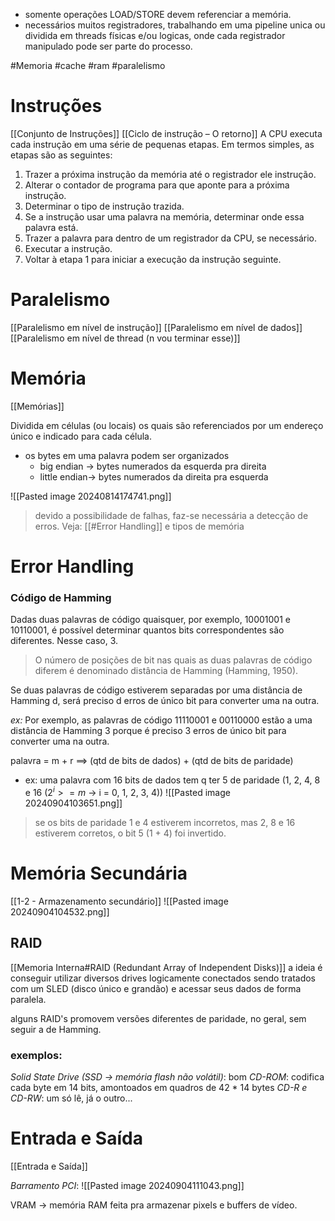- somente operações LOAD/STORE devem referenciar a memória.
- necessários muitos registradores, trabalhando em uma pipeline unica ou dividida em threads físicas e/ou logicas, onde cada registrador manipulado pode ser parte do processo.

#Memoria #cache #ram #paralelismo
# Instruções
[[Conjunto de Instruções]]
[[Ciclo de instrução – O retorno]]
A CPU executa cada instrução em uma série de pequenas etapas. Em termos simples, as etapas são as seguintes:
1. Trazer a próxima instrução da memória até o registrador ele instrução.
2. Alterar o contador de programa para que aponte para a próxima instrução.
3. Determinar o tipo de instrução trazida.
4. Se a instrução usar uma palavra na memória, determinar onde essa palavra está.
5. Trazer a palavra para dentro de um registrador da CPU, se necessário.
6. Executar a instrução.
7. Voltar à etapa 1 para iniciar a execução da instrução seguinte.
# Paralelismo
[[Paralelismo em nível de instrução]]
[[Paralelismo em nível de dados]]
[[Paralelismo em nível de thread (n vou terminar esse)]]
# Memória
[[Memórias]]

Dividida em células (ou locais) os quais são referenciados por um endereço único e indicado para cada célula.
- os bytes em uma palavra podem ser organizados 
	- big endian -> bytes numerados da esquerda pra direita 
	- little endian-> bytes numerados da direita pra esquerda

![[Pasted image 20240814174741.png]]
> devido a possibilidade de falhas, faz-se necessária a detecção de erros. Veja: [[#Error Handling]] e tipos de memória

# Error Handling

### Código de Hamming
Dadas duas palavras de código quaisquer, por exemplo, 10001001 e 10110001, é possível determinar quantos bits correspondentes são diferentes. Nesse caso, 3.

> O número de posições de bit nas quais as duas palavras de código diferem é denominado distância de Hamming (Hamming, 1950). 

Se duas palavras de código estiverem separadas por uma distância de Hamming d, será preciso d erros de único bit para converter uma na outra. 

_ex:_ Por exemplo, as palavras de código 11110001 e 00110000 estão a uma distância de Hamming 3 porque é preciso 3 erros de único bit para converter uma na outra.

palavra = m + r $\implies$ (qtd de bits de dados) + (qtd de bits de paridade)
- ex: uma palavra com 16 bits de dados tem q ter 5 de paridade (1, 2, 4, 8 e 16 ($2^{i} >= m$ -> i = 0, 1, 2, 3, 4))
![[Pasted image 20240904103651.png]]

> se os bits de paridade 1 e 4 estiverem incorretos, mas 2, 8 e 16 estiverem corretos, o bit 5 (1 + 4) foi invertido.

# Memória Secundária 
[[1-2 - Armazenamento secundário]]
![[Pasted image 20240904104532.png]]


## RAID
[[Memoria Interna#RAID (Redundant Array of Independent Disks)]]
a ideia é conseguir utilizar diversos drives logicamente conectados sendo tratados com um SLED (disco único e grandão) e acessar seus dados de forma paralela.

alguns RAID's promovem versões diferentes de paridade, no geral, sem seguir a de Hamming.
### exemplos:

_Solid State Drive (SSD -> memória flash não volátil)_: bom 
_CD-ROM_: codifica cada byte em 14 bits, amontoados em quadros de 42 * 14 bytes
_CD-R e CD-RW_: um só lê, já o outro...
# Entrada e Saída
[[Entrada e Saída]]

_Barramento PCI_: 
![[Pasted image 20240904111043.png]]

VRAM -> memória RAM feita pra armazenar pixels e buffers de vídeo.